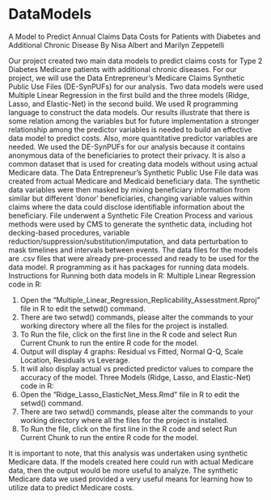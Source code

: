 # DataModels
A Model to Predict Annual Claims Data Costs for Patients with Diabetes and Additional Chronic Disease
By Nisa Albert and Marilyn Zeppetelli 

Our project created two main data models to predict claims costs for Type 2 Diabetes Medicare patients with additional chronic diseases. For our project, we will use the Data Entrepreneur’s Medicare Claims Synthetic Public Use Files (DE-SynPUFs) for our analysis.  Two data models were used Multiple Linear Regression in the first build and the three models (Ridge, Lasso, and Elastic-Net) in the second build. We used R programming language to construct the data models. Our results illustrate that there is some relation among the variables but for future implementation a stronger relationship among the predictor variables is needed to build an effective data model to predict costs. Also, more quantitative predictor variables are needed.
We used the DE-SynPUFs for our analysis because it contains anonymous data of the beneficiaries to protect their privacy. It is also a common dataset that is used for creating data models without using actual Medicare data. The Data Entrepreneur’s Synthetic Public Use File data was created from actual Medicare and Medicaid beneficiary data.  The synthetic data variables were then masked by mixing beneficiary information from similar but different ‘donor’ beneficiaries, changing variable values within claims where the data could disclose identifiable information about the beneficiary.  File underwent a Synthetic File Creation Process and various methods were used by CMS to generate the synthetic data, including hot decking-based procedures, variable reduction/suppression/substitution/imputation, and data perturbation to mask timelines and intervals between events. The data files for the models are .csv files that were already pre-processed and ready to be used for the data model.
R programming as it has packages for running data models. 
Instructions for Running both data models in R:
Multiple Linear Regression code in R:
1.	Open the “Multiple_Linear_Regression_Replicability_Assesstment.Rproj” file in R to edit the setwd() command.
2.	There are two setwd() commands, please alter the commands to your working directory where all the files for the project is installed.
3.	To Run the file, click on the first line in the R code and select Run Current Chunk to run the entire R code for the model.
4.	Output will display 4 graphs: Residual vs Fitted, Normal Q-Q, Scale Location, Residuals vs Leverage.
5.	It will also display actual vs predicted predictor values to compare the accuracy of the model.
Three Models (Ridge, Lasso, and Elastic-Net) code in R:
1.  Open the “Ridge_Lasso_ElasticNet_Mess.Rmd” file in R to edit the setwd() command.
2.	There are two setwd() commands, please alter the commands to your working directory where all the files for the project is installed.
3.	To Run the file, click on the first line in the R code and select Run Current Chunk to run the entire R code for the model.

It is important to note, that this analysis was undertaken using synthetic Medicare data.   If the models created here could run with actual Medicare data, then the output would be more useful to analyze.  The synthetic Medicare data we used provided a very useful means for learning how to utilize data to predict Medicare costs. 




